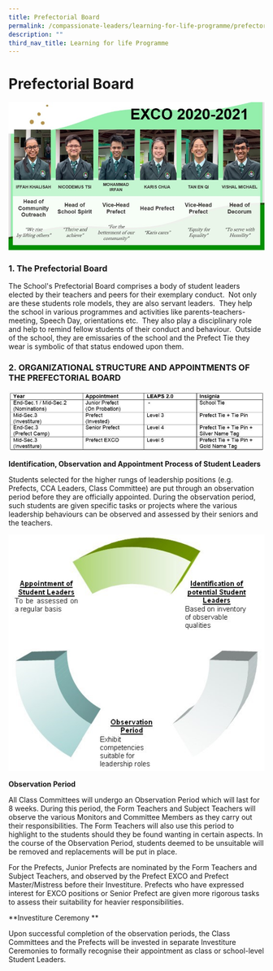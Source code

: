 ```yaml
---
title: Prefectorial Board
permalink: /compassionate-leaders/learning-for-life-programme/prefectorial-board/
description: ""
third_nav_title: Learning for life Programme
---
```





# **Prefectorial Board**

![](/images/Exco%202020-2021.jpg)

### 1\. The Prefectorial Board

The School's Prefectorial Board comprises a body of student leaders elected by their teachers and peers for their exemplary conduct.  Not only are these students role models, they are also servant leaders.  They help the school in various programmes and activities like parents-teachers-meeting, Speech Day, orientations etc.  They also play a disciplinary role and help to remind fellow students of their conduct and behaviour.  Outside of the school, they are emissaries of the school and the Prefect Tie they wear is symbolic of that status endowed upon them.  

  

### 2\. ORGANIZATIONAL STRUCTURE AND APPOINTMENTS OF THE PREFECTORIAL BOARD

![](/images/20200809%20Prefectorial%20Board%2001.jpg)

**Identification, Observation and Appointment Process of Student Leaders**   

Students selected for the higher rungs of leadership positions (e.g. Prefects, CCA Leaders, Class Committee) are put through an observation period before they are officially appointed. During the observation period, such students are given specific tasks or projects where the various leadership behaviours can be observed and assessed by their seniors and the teachers.

![](/images/20200809%20Prefectorial%20Board%2002.jpg)

**Observation Period**  

All Class Committees will undergo an Observation Period which will last for 8 weeks. During this period, the Form Teachers and Subject Teachers will observe the various Monitors and Committee Members as they carry out their responsibilities. The Form Teachers will also use this period to highlight to the students should they be found wanting in certain aspects. In the course of the Observation Period, students deemed to be unsuitable will be removed and replacements will be put in place. 

For the Prefects, Junior Prefects are nominated by the Form Teachers and Subject Teachers, and observed by the Prefect EXCO and Prefect Master/Mistress before their Investiture. Prefects who have expressed interest for EXCO positions or Senior Prefect are given more rigorous tasks to assess their suitability for heavier responsibilities.

**Investiture Ceremony **

Upon successful completion of the observation periods, the Class Committees and the Prefects will be invested in separate Investiture Ceremonies to formally recognise their appointment as class or school-level Student Leaders.